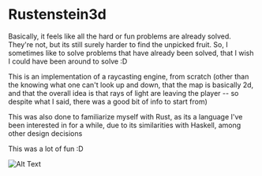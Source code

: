 # Rustenstein3d
Basically, it feels like all the hard or fun problems are already solved.  They're not, but its still surely harder to find the unpicked fruit. So,  I sometimes like to solve problems that have already been solved, that I wish I could have been around to solve :D 

This is an implementation of a raycasting engine, from scratch (other than the knowing what one can't look up and down,  that the map is basically 2d, and that the overall idea is that rays of light are leaving the player -- so despite what I said, there was a good bit of info to start from)

This was also done to familiarize myself with Rust, as its a language I've been interested in for a while, due to its similarities with Haskell, among other design decisions

This was a lot of fun :D 

![Alt Text](https://i.imgur.com/zgsw3bg.gif)
